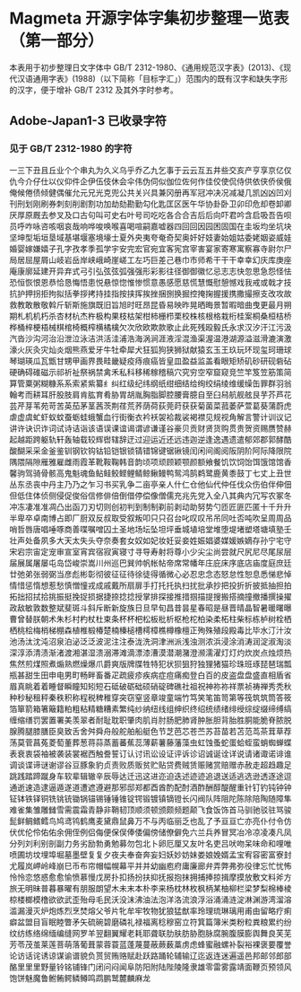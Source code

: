 # Magmeta 开源字体字集初步整理一览表（第一部分）
本表用于初步整理日文字体中 GB/T 2312-1980、《通用规范汉字表》(2013)、《现代汉语通用字表》(1988)（以下简称「目标字汇」）范围内的既有汉字和缺失字形的汉字，便于增补 GB/T 2312 及其外字时参考。

## Adobe-Japan1-3 已收录字符

### 见于 GB/T 2312-1980 的字符

一三下丑且丘业个个串丸为久义乌乎乔乙九乞事于云云互五井些交亥产亨享京亿仅仇今介仔仕以仪仰件企伊伍伎休会伞伟伪伺似伽位佐何作佳佼使侃侍供依侠侨侯俄俺候倦债倾健偶催允元兄光克兜公共关兴具兼冈册再军冠冲决况减凝几凯凶凶凹刈刊刑划刚刷券刺刻削剧割功加劫劾勘勤勾化匙匡区医午华协卦卧卫卯印危却卷卸卿厌厚原厩去参叉及口古句叫可史右叶号司吃吃各合合吉后后向吓君吟含启吸吾告呗员呼咋咏咨咳咽哀哉响哗唆唤喉喜喝喧嗣嘉嘘器四回回因园困固国在圭坂均坐坑块坚坤型垢垣垦域基堪堰塞境壕士夏外央夷夸奄奇契奥奸好妓妻始姐姑委姥姻姿威娃婚婴嫁嫌嬉子孔字孜孝季孤学宇安完宏官宛宜客宪宫宰害宴家寄寒寓察寡寺尉尔尸局居屈屋屑山岐岩岳岸峡峨崎崖嵯工左巧巨差己巷巾市师希干干干幸幸幻庆库庚座庵康廓延建开异弃式弓引弘弦弦弧强强形彩影往径御御徽忆忌志志快忽思急怨怪怯恐恒恢恨恩恭恰恳悔悟患悦悬惊惚惟惨惯意愚感愿慈慌慧慨慰憩憾戏我戒或戟才技抗护押拐拒拘拟括拳拶拷持挂指按挟挥挨挫捆捌换掘控掩掬握援携撒撮擦支改攻故救教敢散敬斡斤斩斯施旗既旧旨旭时旺昂昆昏易映昨晃晒晦景暂暇暗曲曳更最月朔期札机机朽杀杏材杭杰杵极构果枝枯架柑柿栅栉栗校株核根格栽桁桂案桐桑桓桔桥桦桶梓梗梧械棋棺椅概榨横橘檎欠次欣欧欺款歌止此死残殴毅氏永求汉汐汗江污汲汽沓沙沟河治沿泄泣泳洁洪活洼浦浩海涡涧涯液淫混渔渠渥温港湖源溢滋滑漉演激濠火灰灸灾灿炎烟熊燕爱牙牛牡牵犀犬狂狐狗狭狮狱献猿玄玉王玖玩环现玺珂珊球琴瑚瑛瓜瓦甑甘甥甲画界畏畦畿疑疫痔痕癌皆皇皿盈益监盖看眼矩矫矶砂研砚砦砧硬确碍碓磁示祁祈祉祭祸禁禽禾私科移稀稼稽稿穴究穷空窄窟窥竞竺竿笈笠筋策简算管粟粥糊糠系系索紧紫纂纟纠红级纪纬纲纸绀细结给绚绞绢绫维缓缲缶罪群羽翁翰考而耕耳肝股肢肩肯肱育肴胁胃胡胤胸脂脚腔腰膏臆自至臼舄航舰舷艮芋芥芦花芸芹芽苇苑苛苦英茄茅茎茜茨荆荏荒荞荫荷荻莞莳获获菊菌菜菰萎萨萱葛葵蒲蔚虎虐虚虞虻虾蚁蚊蚕蛎蛙蛾蟹血行街衡衣衿袄袈袷裁裟褐襟见规视角解言警计训议记讲许诀识诈词试诗诘诣该语误课谊谒谓谚谦谨谷豪贝贡财贤货购贯贵贺资赐赝赞赫起越距跨躯轨轩轰轴载较辉辔辖辞迂过迎运近还远违迦逆逢逸遇遗遣郁郊郡郭酵酷酸醐采采金釜鉴钏钢钦钩钴铅铠银锁锖错锦键锯锹镜闰闲间阁阅阪阴阶阿际降限院隅隈隔隙雁雅雇雌雨霞革靴鞍鞠韩音韵顷项顽顾颖颚颜额飨餐饥饮饲饴饵饿馆馆香馨驹驾骑骨骸高鬼魁魂鱼鲇鲑鲛鲣鲤鲭鲸鳅鳗鸭鸳鸿鹄鹈鹭鹿黄黍鼓丁七丈上丑世丛东丞丧中丹主乃乃之乍习书买乳争二亩亭亲人什仁仓他仙代仲任伐众伤伯伴伸佃但低住体侦侧侵促俊俗信修俳倍倒借停偿像僧儒充兆先党入全八其典内冗写农冢冬冲冻凄准准凋凸出函刀刃切则创初判到制制剃前剥动助努势勺匝匠匪匹匿十千升升半卑卒卓南博占即厂厨双反叔取受叙叛叩只只召台叱叹叹吊吊同吐否吨吹呈周周品哨哲唇唐唱唾啄商善喋嘱噌囚土圣地场坛坠坦坪垂城埴培堂堆堕堤堵塑塔塘填塾壬壮声处备夙多大天太失头夺奈奏套女奴如妃妆妊妥妾姓娠娼婆媒媛嫉嫡存孙宁宅守宋宕宗宙定宠审宣室宵宾宿寂寅寝寸寻导寿射将尊小少尖尘尚尝就尺尻尼尽尾尿层届展属屠屡屯岛岱峻崇嵩川州巡巴巽帅帆帐帖帝席常幡年庄庇床序底店庙度庭庶廷廿弛弟张弱弼当彦彪彬彰彻彼征征待徐徒得循微心必忍忠念态怒怠性恕息悉悌悲悼情惜惩惰想惹愁慎憎憧戎成戚戴所扇扉手打托托执扫扰批承抄把投折折披抵抽担拍拓拙招拭拾挑振挺挽捉损据捷捺捻捻授掌排探接推措掴描提搜搬搭摘撞撤播撰操擢政敌敏敦数整斌斐斑斗斜斥断新旋族日旦早旬昌昔昙星春昭是昼晋晴晶智暑暖曙曝曹曾替朕朝术朱杉村杓杖杜束条杯杯杷松板枇析枢枪柁柏染柔柘柱柴标栋栌树栓栖栖桃桧梅梢梯棚森植椎椴椿楚楠榛槌槽樗樟樵樽橡檀正殉殊殖段殿毒比毕水汀汁汝池汤汰沈沌沼泉泊泌泛泛波泥注注泰泷洗洞津洲派浅浊测浓浜浸涂消涛润淀淑淘淡深淳添清渍渐渚渡湘湛湿溃溺滞滩滴漂漆漕漠潜潮潴澄濒濡濯灯灯灼炊炭点烛烦热焦然煎煤照煮煽熟燃燥爆爪爵爽版牌牒牲特犯状狈狙狩独狸猪猫珍珠班琢琵琶瑞瓢瓶甚甜生田申电男町畅畔畜番疋疏疲疹疾病症痘痛痴登白百的皮盗盘盘盛直相盾省眉真眺着着睡督瞬瞳知矧短石砥破砺础硕硝碇碑礁社祖祝神祢祢祥票祯祷禅秀秃秋种秒秘租秤秦秩积称程税稗稚穿突窃窒竖章竣童端竹笃笑笔笛笥第等筏筑筑筒答筱箔箪箭箱箸簸籍粕粗粘精糖糟素繁纯纱纳纽线组绅织终绍统绩绪绯绶综绽缀缔缚缟缠缩缮罚罢置署美羡翠者耐耻耽职肇肉肌肖肘肠肥肺肾肿胀胆背胎胜胴能脆脊脓脱腺腾腿膝膳臣臭致舌舍舛舜舟般舵舶船艇色节芝芭芯苍苎苏苔苗若苫范茑茶茸草荐荡莫菅菖菟菱萄董葬葱蒋蒜蒸蓄蕃蕉蕊薄薪薯藤藩藻虫虹蚀蚤蛇蛋蛤蛭蛮蛸蜘蝉蝶表衰衷袋袖被袭装裳裾西触誊誓订认讨讯讼设证评诉诊诏诚诞诠详说请诸诹诺诽谁调谈谍谛谜谢谬谷豆豚象豹贞责败质贩贫贮贴贷费贼赁赈赌赏赔赠赤赦走超趋趣足跳践踏蹄蹴身车软辈辑辙辛辰辱达迁迅这进迩迫迭述迹迹追退送适逃选逊透逐途逗通逝速造逮逼遁遂道遭遮遵避那邪邸郑都酉酋酌配酎酒酢酬醇醍醒重针钉钓钝钟钟钲钵铁铎铜铣铫铳锄锅锚锡锤锤锥锭锷锻镀镇镝镫长闪阀队阵阻陀陈除陪陶随障隼难雀集雏雕雠雪需震霜青静非鞘韧顶顺须顿颁颇频题颠飞食饭饰首马驯驰驳驻骂骏髭鲜鲷鳍鳕鸟鸠鸢鸨鹤鹰麦黛鼎鼠鼻万不与丙临丽乏也乱了予亘亘亡亦亮仆付令仿伏优伦伶佑佑余佣侄例侣侮便保俣俸倭偏傍储僚僻免六兰兵养冒冥冶冷凉凌凑凡凤分列刘利别剖副力务劣励勃勇勉募勿包北卜卵厄厘又友叶名吏吕吠吻呆味命和哩唯喷圃坊坟埋埠堀墓墨壁复复夕夜夫奉奋奔妄妇妖妙妨妹娄娘娩婿孟宝宥容密富寮封尤履岚岬岭峰崩巳币布帘帽幅幌幕平并并幼幽庖府庸廉廊弁弄弊弗弥役律忘忙忧怖怜怜恋悠惑愈愈愉愤慕慢戊房扑扣扬扮扶抑抚报抱抹拥捕捧掠揖摩摸放敷文料斧方旅无明昧普暮暴曜有朋服朗望木未末本朴李来杨枕林枚枫柄某柚柳栏梁梦梨棉棒棱椋楼榔模橹欲欲武歪殆母毛民沃没沫沸油法泡洋洛流浪浮浴涌涌涟淀淋渊游湾溜溶滥漏漫灭炉炮炼烈烹焚熔父爷片牝牟牢牧物犹狼猛猷率玲理琉琳璃用甫由留略疗痢癖盆盟目盲眠睦瞥矛矢硫碗碧磨磷礼禄福离稔穆窑立符箕篇簿米类粉粒粪粮累约纷纹纺练络绵缅编缝网罗羊翌翻翼耀老耗耶聋联肋肤肪胁胞脉腐腕腹膜膨舆舞良芙芜芳苓茂茧莱莲菩萌落葡葺蒙蓉蓑蓝蓬蔑蔓蔽蕨薮藁虏虑蜂蜜融螺补裂裕裸褒要覆誉论访话诧诱谅谋谕谱貌负贳贸贿赂赋赴跃路踊轮辅输辽迄返连迷遍遥邑邦邮邻郎部酪里里里野量铃铭铺锋门闭问闷闻阜防阳附陆陛陵隆隶雄零雷雾露靖面鞭页预领风饱饼魅魔鲁鲋鲔鳄鳞鳟鸣鹉鹏鹫麓麟麻龙